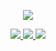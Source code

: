 <p align="center">
<img src="https://cdn.discordapp.com/attachments/1225115192078241887/1231638694918885429/Untitled1048_20240421181207.png?ex=6637afeb&is=66253aeb&hm=e7c280e9f6e20a16f79a1794c9519f01f016d7fab347b538a337a92a1fd289ba&">

<p align="center">
<a href=”https://rentry.co/brokerscythes”> <img src="https://cdn.discordapp.com/attachments/1225115192078241887/1231636844861460581/Untitled1047_20240421180422.png?ex=6637ae32&is=66253932&hm=b5eb0da0308480c8c52781c061410e340efa91cdad243752a2274744aee0a483&">
</a> 
<a href=”https://github.com/falsephd”> <img src="https://cdn.discordapp.com/attachments/1225115192078241887/1231636845113376798/Untitled1047_20240421180047.png?ex=66268ab2&is=66253932&hm=4b1eaa1801bfe5fd2b54dd3775bab264789b83072260ab66344d4e338a06ea74&">
</a> 
<a href=”https://falsephd.123guestbook.com/”> <img src="https://cdn.discordapp.com/attachments/1225115192078241887/1231636845318901871/Untitled1047_20240421180308.png?ex=6637ae32&is=66253932&hm=4946addf1ad9a25c77ee1886b4958d847cd37402d59bad7ce0b6450df50c456e&">
</a> 

